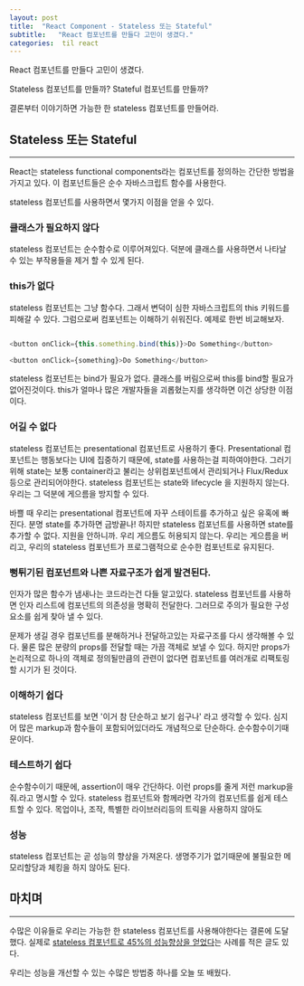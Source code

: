 ```yaml
---
layout: post
title:  "React Component - Stateless 또는 Stateful"
subtitle:   "React 컴포넌트를 만들다 고민이 생겼다."
categories:  til react 
---
```


React 컴포넌트를 만들다 고민이 생겼다.

Stateless 컴포넌트를 만들까? Stateful 컴포넌트를 만들까?

결론부터 이야기하면 가능한 한 stateless 컴포넌트를 만들어라.

## Stateless 또는 Stateful

---

React는 stateless functional components라는 컴포넌트를 정의하는 간단한 방법을 가지고 있다. 이 컴포넌트들은 순수 자바스크립트 함수를 사용한다.

stateless 컴포넌트를 사용하면서 몇가지 이점을 얻을 수 있다.

### 클래스가 필요하지 않다

stateless 컴포넌트는 순수함수로 이루어져있다. 덕분에 클래스를 사용하면서 나타날 수 있는 부작용들을 제거 할 수 있게 된다.


### this가 없다

stateless 컴포넌트는 그냥 함수다. 그래서 변덕이 심한 자바스크립트의 this 키워드를 피해갈 수 있다. 그럼으로써 컴포넌트는 이해하기 쉬워진다. 예제로 한번 비교해보자.

```js

<button onClick={this.something.bind(this)}>Do Something</button>

<button onClick={something}>Do Something</button>

```

stateless 컴포넌트는 bind가 필요가 없다. 클래스를 버림으로써 this를 bind할 필요가 없어진것이다. this가 얼마나 많은 개발자들을 괴롭혔는지를 생각하면 이건 상당한 이점이다.



### 어길 수 없다

stateless 컴포넌트는 presentational 컴포넌트로 사용하기 좋다. Presentational 컴포넌트는 행동보다는 UI에 집중하기 때문에, state를 사용하는걸 피하여야한다. 그러기위해 state는 보통 container라고 불리는 상위컴포넌트에서 관리되거나 Flux/Redux등으로 관리되어야한다. stateless 컴포넌트는 state와 lifecycle 을 지원하지 않는다. 우리는 그 덕분에 게으름을 방지할 수 있다.

바쁠 때 우리는 presentational 컴포넌트에 자꾸 스테이트를 추가하고 싶은 유혹에 빠진다. 분명 state를 추가하면 금방끝나! 하지만 stateless 컴포넌트를 사용하면 state를 추가할 수 없다. 지원을 안하니까. 우리 게으름도 허용되지 않는다. 우리는 게으름을 버리고, 우리의 stateless 컴포넌트가 프로그램적으로 순수한 컴포넌트로 유지된다.


### 뻥튀기된 컴포넌트와 나쁜 자료구조가 쉽게 발견된다.

인자가 많은 함수가 냄새나는 코드라는건 다들 알고있다. stateless 컴포넌트를 사용하면 인자 리스트에 컴포넌트의 의존성을 명확히 전달한다. 그러므로 주의가 필요한 구성요소를 쉽게 찾아 낼 수 있다. 

문제가 생길 경우 컴포넌트를 분해하거나 전달하고있는 자료구조를 다시 생각해볼 수 있다. 물론 많은 분량의 props를 전달할 때는 가끔 객체로 보낼 수 있다. 하지만 props가 논리적으로 하나의 객체로 정의될만큼의 관련이 없다면 컴포넌트를 여러개로 리팩토링할 시기가 된 것이다.


### 이해하기 쉽다

stateless 컴포넌트를 보면 '이거 참 단순하고 보기 쉽구나' 라고 생각할 수 있다. 심지어 많은 markup과 함수들이 포함되어있더라도 개념적으로 단순하다. 순수함수이기때문이다.



### 테스트하기 쉽다

순수함수이기 때문에, assertion이 매우 간단하다. 이런 props를 줄게 저런 markup을 줘.라고 명시할 수 있다. stateless 컴포넌트와 함께라면 각가의 컴포넌트를 쉽게 테스트할 수 있다. 목업이나, 조작, 특별한 라이브러리등의 트릭을 사용하지 않아도


### 성능

stateless 컴포넌트는 곧 성능의 향상을 가져온다. 생명주기가 없기때문에 불필요한 메모리할당과 체킹을 하지 않아도 된다. 

## 마치며
---

수많은 이유들로 우리는 가능한 한 stateless 컴포넌트를 사용해야한다는 결론에 도달했다. 실제로 [stateless 컴포넌트로 45%의 성능향상을 얻었다](https://medium.com/missive-app/45-faster-react-functional-components-now-3509a668e69f)는 사례를 적은 글도 있다.

우리는 성능을 개선할 수 있는 수많은 방법중 하나를 오늘 또 배웠다.
